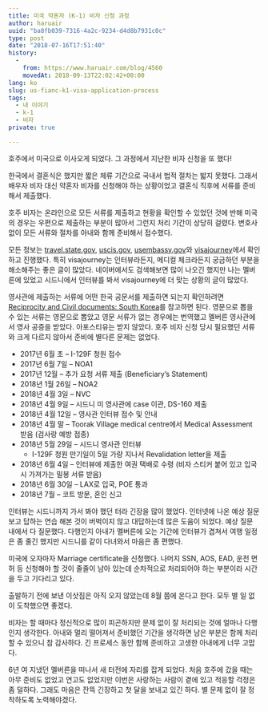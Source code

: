 ```yaml
---
title: 미국 약혼자 (K-1) 비자 신청 과정
author: haruair
uuid: "ba8fb039-7316-4a2c-9234-d4d8b7931c0c"
type: post
date: "2018-07-16T17:51:40"
history:
  - 
    from: https://www.haruair.com/blog/4560
    movedAt: 2018-09-13T22:02:42+00:00
lang: ko
slug: us-fianc-k1-visa-application-process
tags:
  - 내 이야기
  - k-1
  - 비자
private: true

---
```

호주에서 미국으로 이사오게 되었다. 그 과정에서 지난한 비자 신청을 또 했다!

한국에서 결혼식은 했지만 짧은 체류 기간으로 국내서 법적 절차는 밟지 못했다. 그래서 배우자 비자 대신 약혼자 비자를 신청해야 하는 상황이었고 결혼식 직후에 서류를 준비해서 제출했다.

호주 비자는 온라인으로 모든 서류를 제출하고 현황을 확인할 수 있었던 것에 반해 미국의 경우는 우편으로 제출하는 부분이 많아서 그런지 처리 기간이 상당히 걸렸다. 변호사 없이 모든 서류와 절차를 아내와 함께 준비해서 접수했다.

모든 정보는 [travel.state.gov][1], [uscis.gov][2], [usembassy.gov][3]와 [visajourney][4]에서 확인하고 진행했다. 특히 visajourney는 인터뷰라든지, 메디컬 체크라든지 궁금하던 부분을 해소해주는 좋은 글이 많았다. 네이버에서도 검색해보면 많이 나오긴 했지만 나는 멜버른에 있었고 시드니에서 인터뷰를 봐서 visajourney에 더 맞는 상황의 글이 많았다.

영사관에 제출하는 서류에 어떤 한국 공문서를 제출하면 되는지 확인하려면 [Reciprocity and Civil documents: South Korea][5]를 참고하면 된다. 영문으로 뽑을 수 있는 서류는 영문으로 뽑았고 영문 서류가 없는 경우에는 번역했고 멜버른 영사관에서 영사 공증을 받았다. 아포스티유는 받지 않았다. 호주 비자 신청 당시 필요했던 서류와 크게 다르지 않아서 준비에 별다른 문제는 없었다.

  * 2017년 6월 초 &#8211; I-129F 청원 접수
  * 2017년 6월 7일 &#8211; NOA1
  * 2017년 12월 &#8211; 추가 요청 서류 제출 (Beneficiary&#8217;s Statement)
  * 2018년 1월 26일 &#8211; NOA2
  * 2018년 4월 3일 &#8211; NVC
  * 2018년 4월 9일 &#8211; 시드니 미 영사관에 case 이관, DS-160 제출
  * 2018년 4월 12일 &#8211; 영사관 인터뷰 접수 및 안내
  * 2018년 4월 말 &#8211; Toorak Village medical centre에서 Medical Assessment 받음 (검사랑 예방 접종)
  * 2018년 5월 29일 &#8211; 시드니 영사관 인터뷰 
      * I-129F 청원 만기일이 5일 가량 지나서 Revalidation letter을 제출
  * 2018년 6월 4일 &#8211; 인터뷰에 제출한 여권 택배로 수령 (비자 스티커 붙어 있고 입국 시 가져가는 밀봉 서류 받음)
  * 2018년 6월 30일 &#8211; LAX로 입국, POE 통과
  * 2018년 7월 &#8211; 코트 방문, 혼인 신고

인터뷰는 시드니까지 가서 봐야 했던 터라 긴장을 많이 했었다. 인터넷에 나온 예상 질문 보고 답하는 연습 해본 것이 버벅이지 않고 대답하는데 많은 도움이 되었다. 예상 질문 내에서 다 질문했다. 다행인지 아내가 멜버른에 오는 기간에 인터뷰가 겹쳐서 여행 일정은 좀 줄긴 했지만 시드니를 같이 다녀와서 마음은 좀 편했다.

미국에 오자마자 Marriage certificate을 신청했다. 나머지 SSN, AOS, EAD, 운전 면허 등 신청해야 할 것이 줄줄이 남아 있는데 순차적으로 처리되어야 하는 부분이라 시간을 두고 기다리고 있다.

출발하기 전에 보낸 이삿짐은 아직 오지 않았는데 8월 쯤에 온다고 한다. 모두 별 일 없이 도착했으면 좋겠다.

비자는 할 때마다 정신적으로 많이 피곤하지만 문제 없이 잘 처리되는 것에 얼마나 다행인지 생각한다. 아내와 멀리 떨어져서 준비했던 기간을 생각하면 남은 부분은 함께 처리할 수 있으니 참 감사하다. 긴 프로세스 동안 함께 준비하고 고생한 아내에게 너무 고맙다.

6년 여 지냈던 멜버른을 떠나서 새 터전에 자리를 잡게 되었다. 처음 호주에 갔을 때는 아무 준비도 없었고 연고도 없었지만 이번은 사랑하는 사람이 곁에 있고 적응할 걱정은 좀 덜하다. 그래도 마음은 잔뜩 긴장하고 첫 달을 보내고 있긴 하다. 별 문제 없이 잘 정착하도록 노력해야겠다.

 [1]: https://travel.state.gov/content/travel/en/us-visas/immigrate/the-immigrant-visa-process.html
 [2]: https://www.uscis.gov
 [3]: https://usembassy.gov
 [4]: http://www.visajourney.com/content/k1flow
 [5]: https://travel.state.gov/content/travel/en/us-visas/Visa-Reciprocity-and-Civil-Documents-by-Country/SouthKorea.html
